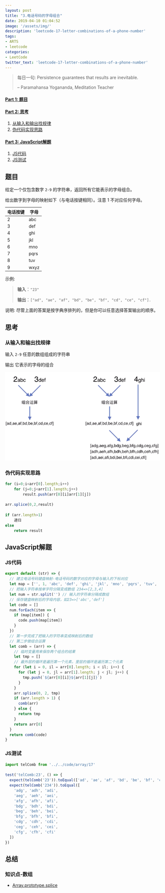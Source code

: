 ```yaml
---
layout: post
title: "3.电话号码的字母组合"
date: 2019-04-10 01:04:52
image: '/assets/img/'
description: 'leetcode-17-letter-combinations-of-a-phone-number'
tags:
- ARTS
- leetcode 
categories:
- LeetCode
twitter_text: 'leetcode-17-letter-combinations-of-a-phone-number'
---
```


> 每日一句: Persistence guarantees that results are inevitable.
>
> – Paramahansa Yogananda, Meditation Teacher

#### [Part 1: 题目](#part1)

#### [Part 2: 思考](#part2)
1. [从输入和输出找规律](#find)
1. [伪代码实现思路](#achieve)

#### [Part 3: JavaScript解题](#part3)  
1. [JS代码](#code)
2. [JS测试](#test)

## <a name="part1"></a>题目

给定一个仅包含数字 `2-9` 的字符串，返回所有它能表示的字母组合。

给出数字到字母的映射如下（与电话按键相同）。注意 1 不对应任何字母。

电话按键|字母
---|---
2|abc
3|def
4|ghi
5|jkl
6|mno
7|pqrs
8|tuv
9|wxyz

示例:

> **输入**：`"23"`
>
> **输出**：`["ad", "ae", "af", "bd", "be", "bf", "cd", "ce", "cf"].`

说明:
尽管上面的答案是按字典序排列的，但是你可以任意选择答案输出的顺序。

## <a name="part2"></a>思考

### <a name="find"></a>从输入和输出找规律

输入 `2-9` 任意的数组组成的字符串

输出 它表示的字母的组合

![](/assets/img/post/1.list-phone-number.png)

### <a name="achieve"></a>伪代码实现思路

```javascript
for (i=0;i<arr[0].length;i++)
    for (j=0;j<arr[1].length;j++)
        result.push(arr[0][i]arr[1][j])

arr.splice(0,2,result)

if (arr.length>1)
    递归
else
    return result
```

## <a name="part3"></a>JavaScript解题

### <a name="code"></a>JS代码

```javascript
export default (str) => {
  // 建立电话号码键盘映射-电话号码的数字对应的字母与输入的下标对应
  let map = ['', 1, 'abc', 'def', 'ghi', 'jkl', 'mno', 'pqrs', 'tuv', 'wxyz']
  // 把输入字符串按单字符分隔变成数组 234=>[2,3,4]
  let num = str.split('') // 输入的字符串分隔成数组
  // 保存键盘映射后的字母内容，如23=>['abc','def']
  let code = []
  num.forEach(item => {
    if (map[item]) {
      code.push(map[item])
    }
  })
  // 第一步完成了把输入的字符串变成映射后的数组
  // 第二步做组合运算
  let comb = (arr) => {
    // 临时变量用来保存两个组合的结果
    let tmp = []
    // 最外层的循环是遍历第一个元素，里层的循环是遍历第二个元素
    for (let i = 0, il = arr[0].length; i < il; i++) {
      for (let j = 0, jl = arr[1].length; j < jl; j++) {
        tmp.push(`${arr[0][i]}${arr[1][j]}`)
      }
    }
    arr.splice(0, 2, tmp)
    if (arr.length > 1) {
      comb(arr)
    } else {
      return tmp
    }
    return arr[0]
  }
  return comb(code)
}
```

### <a name="test"></a>JS测试

```javascript
import telComb from '../../code/array/17'

test('telComb:23', () => {
  expect(telComb('23')).toEqual(['ad', 'ae', 'af', 'bd', 'be', 'bf', 'cd', 'ce', 'cf'])
  expect(telComb('234')).toEqual([
    'adg', 'adh', 'adi',
    'aeg', 'aeh', 'aei',
    'afg', 'afh', 'afi',
    'bdg', 'bdh', 'bdi',
    'beg', 'beh', 'bei',
    'bfg', 'bfh', 'bfi',
    'cdg', 'cdh', 'cdi',
    'ceg', 'ceh', 'cei',
    'cfg', 'cfh', 'cfi'
  ])
})
```

## <a name="think"></a>总结

### <a name="knowelage"></a>知识点-数组

- [Array.prototype.splice](https://developer.mozilla.org/zh-CN/docs/Web/JavaScript/Reference/Global_Objects/Array/splice)
